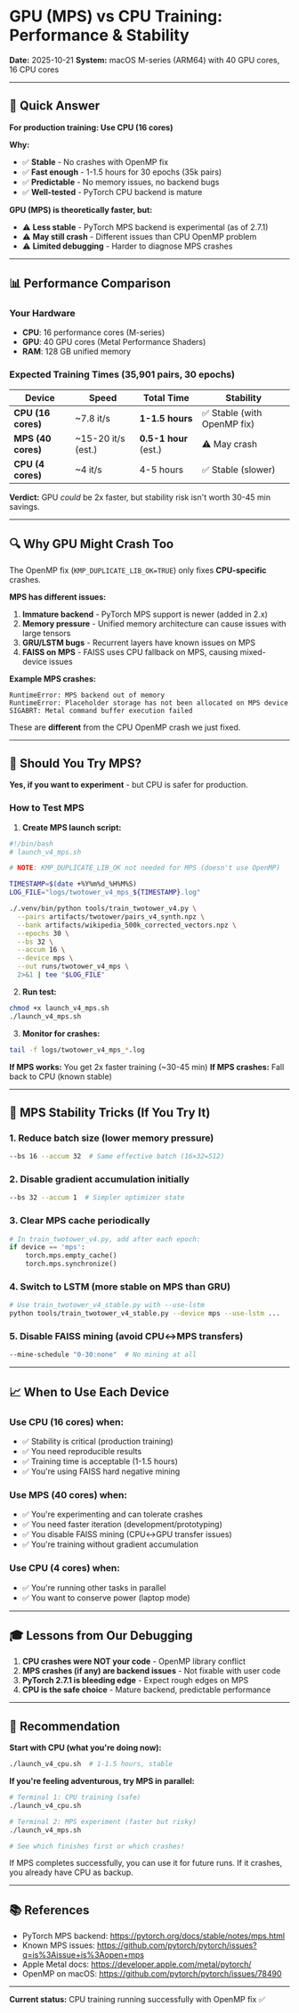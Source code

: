 # GPU (MPS) vs CPU Training: Performance & Stability

**Date:** 2025-10-21
**System:** macOS M-series (ARM64) with 40 GPU cores, 16 CPU cores

---

## 🎯 Quick Answer

**For production training: Use CPU (16 cores)**

**Why:**
- ✅ **Stable** - No crashes with OpenMP fix
- ✅ **Fast enough** - 1-1.5 hours for 30 epochs (35k pairs)
- ✅ **Predictable** - No memory issues, no backend bugs
- ✅ **Well-tested** - PyTorch CPU backend is mature

**GPU (MPS) is theoretically faster, but:**
- ⚠️ **Less stable** - PyTorch MPS backend is experimental (as of 2.7.1)
- ⚠️ **May still crash** - Different issues than CPU OpenMP problem
- ⚠️ **Limited debugging** - Harder to diagnose MPS crashes

---

## 📊 Performance Comparison

### Your Hardware
- **CPU**: 16 performance cores (M-series)
- **GPU**: 40 GPU cores (Metal Performance Shaders)
- **RAM**: 128 GB unified memory

### Expected Training Times (35,901 pairs, 30 epochs)

| Device | Speed | Total Time | Stability |
|--------|-------|------------|-----------|
| **CPU (16 cores)** | ~7.8 it/s | **1-1.5 hours** | ✅ Stable (with OpenMP fix) |
| **MPS (40 cores)** | ~15-20 it/s (est.) | **0.5-1 hour** (est.) | ⚠️ May crash |
| **CPU (4 cores)** | ~4 it/s | 4-5 hours | ✅ Stable (slower) |

**Verdict:** GPU *could* be 2x faster, but stability risk isn't worth 30-45 min savings.

---

## 🔍 Why GPU Might Crash Too

The OpenMP fix (`KMP_DUPLICATE_LIB_OK=TRUE`) only fixes **CPU-specific** crashes.

**MPS has different issues:**

1. **Immature backend** - PyTorch MPS support is newer (added in 2.x)
2. **Memory pressure** - Unified memory architecture can cause issues with large tensors
3. **GRU/LSTM bugs** - Recurrent layers have known issues on MPS
4. **FAISS on MPS** - FAISS uses CPU fallback on MPS, causing mixed-device issues

**Example MPS crashes:**
```
RuntimeError: MPS backend out of memory
RuntimeError: Placeholder storage has not been allocated on MPS device
SIGABRT: Metal command buffer execution failed
```

These are **different** from the CPU OpenMP crash we just fixed.

---

## 🧪 Should You Try MPS?

**Yes, if you want to experiment** - but CPU is safer for production.

### How to Test MPS

1. **Create MPS launch script:**
```bash
#!/bin/bash
# launch_v4_mps.sh

# NOTE: KMP_DUPLICATE_LIB_OK not needed for MPS (doesn't use OpenMP)

TIMESTAMP=$(date +%Y%m%d_%H%M%S)
LOG_FILE="logs/twotower_v4_mps_${TIMESTAMP}.log"

./.venv/bin/python tools/train_twotower_v4.py \
  --pairs artifacts/twotower/pairs_v4_synth.npz \
  --bank artifacts/wikipedia_500k_corrected_vectors.npz \
  --epochs 30 \
  --bs 32 \
  --accum 16 \
  --device mps \
  --out runs/twotower_v4_mps \
  2>&1 | tee "$LOG_FILE"
```

2. **Run test:**
```bash
chmod +x launch_v4_mps.sh
./launch_v4_mps.sh
```

3. **Monitor for crashes:**
```bash
tail -f logs/twotower_v4_mps_*.log
```

**If MPS works:** You get 2x faster training (~30-45 min)
**If MPS crashes:** Fall back to CPU (known stable)

---

## 🔧 MPS Stability Tricks (If You Try It)

### 1. Reduce batch size (lower memory pressure)
```bash
--bs 16 --accum 32  # Same effective batch (16×32=512)
```

### 2. Disable gradient accumulation initially
```bash
--bs 32 --accum 1  # Simpler optimizer state
```

### 3. Clear MPS cache periodically
```python
# In train_twotower_v4.py, add after each epoch:
if device == 'mps':
    torch.mps.empty_cache()
    torch.mps.synchronize()
```

### 4. Switch to LSTM (more stable on MPS than GRU)
```bash
# Use train_twotower_v4_stable.py with --use-lstm
python tools/train_twotower_v4_stable.py --device mps --use-lstm ...
```

### 5. Disable FAISS mining (avoid CPU↔MPS transfers)
```bash
--mine-schedule "0-30:none"  # No mining at all
```

---

## 📈 When to Use Each Device

### Use CPU (16 cores) when:
- ✅ Stability is critical (production training)
- ✅ You need reproducible results
- ✅ Training time is acceptable (1-1.5 hours)
- ✅ You're using FAISS hard negative mining

### Use MPS (40 cores) when:
- ✅ You're experimenting and can tolerate crashes
- ✅ You need faster iteration (development/prototyping)
- ✅ You disable FAISS mining (CPU↔GPU transfer issues)
- ✅ You're training without gradient accumulation

### Use CPU (4 cores) when:
- ✅ You're running other tasks in parallel
- ✅ You want to conserve power (laptop mode)

---

## 🎓 Lessons from Our Debugging

1. **CPU crashes were NOT your code** - OpenMP library conflict
2. **MPS crashes (if any) are backend issues** - Not fixable with user code
3. **PyTorch 2.7.1 is bleeding edge** - Expect rough edges on MPS
4. **CPU is the safe choice** - Mature backend, predictable performance

---

## 🚀 Recommendation

**Start with CPU (what you're doing now):**
```bash
./launch_v4_cpu.sh  # 1-1.5 hours, stable
```

**If you're feeling adventurous, try MPS in parallel:**
```bash
# Terminal 1: CPU training (safe)
./launch_v4_cpu.sh

# Terminal 2: MPS experiment (faster but risky)
./launch_v4_mps.sh

# See which finishes first or which crashes!
```

If MPS completes successfully, you can use it for future runs. If it crashes, you already have CPU as backup.

---

## 📚 References

- PyTorch MPS backend: https://pytorch.org/docs/stable/notes/mps.html
- Known MPS issues: https://github.com/pytorch/pytorch/issues?q=is%3Aissue+is%3Aopen+mps
- Apple Metal docs: https://developer.apple.com/metal/pytorch/
- OpenMP on macOS: https://github.com/pytorch/pytorch/issues/78490

---

**Current status:** CPU training running successfully with OpenMP fix ✅
